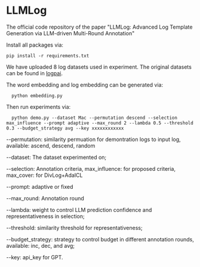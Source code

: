 # LLMLog
The official code repository of the paper "LLMLog: Advanced Log Template Generation via LLM-driven Multi-Round Annotation"

Install all packages via:

```
pip install -r requirements.txt
```
We have uploaded 8 log datasets used in experiment. The original datasets can be found in [logpai](https://github.com/logpai/logparser).

The word embedding and log embedding can be generated via:
```
  python embedding.py
```

Then run experiments via: 

```
  python demo.py --dataset Mac --permutation descend --selection max_influence --prompt adaptive --max_round 2 --lambda 0.5 --threshold 0.3 --budget_strategy avg --key xxxxxxxxxxxx
```

--permutation: similarity permuation for demontration logs to input log, available: ascend, descend, random

--dataset: The dataset experimented on;

--selection: Annotation criteria, max_influence: for proposed criteria, max_cover: for DivLog+AdaICL

--prompt: adaptive or fixed

--max_round: Annotation round

--lambda: weight to control LLM prediction confidence and representativeness in selection;

--threshold: similarity threshold for representativeness;

--budget_strategy: strategy to control budget in different annotation rounds, available: inc, dec, and avg;

--key: api_key for GPT.
